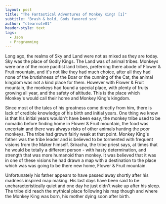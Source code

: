 ```yaml
---
layout: post
title: "The Fantastical Adventures of Monkey King! [1]"
subtitle: 'Brash & bold, Gods favored son'
author: "clearnote01"
header-style: text
tags:
  - Json  
  - Programming
---
```


Long ago, the realms of Sky and Land were not as mixed as they are today. Sky was the place of Godly Kings. The Land was of animal tribes. Monkeys were one of the more pacifist land tribes, preferring there abode of Flower & Fruit mountain, and it's not like they had much choice, after all they had none of the brutishness of the Boar or the cunning of the Cat, the animal kingdom was not a kind place for them. However with Flower & Fruit mountain, the monkeys had found a special place, with plenty of fruits growing all year, and the safety of altitude. This is the place which Monkey's would call their home and Monkey King's kingdom. 

Since most of the tales of his greatness come directly from him, there is lack of credible knowledge of his birth and initial years. One thing we know is that his initial years wouldn't have been easy, the monkey tribe used to be nomadic before finding home in Flower & Fruit mountain, the food was uncertain and there was always risks of other animals hunting the poor monkeys. The tribe had grown fairly weak at that point. Monkey King's father was the tribe leader and is believed to be tormented with frequent visions from the Maker himself. Sriracha, the tribe priest says, at times that he would be totally a different person - with hasty determination, and strength that was more humanoid than monkey. It was believed that it was in one of these visions he had drawn a map with a destination to the place which was was going to be there new home, Flower & Fruit mountain. 

Unfortunately his father appears to have passed away shortly after his madness inspired map making. His last days have been said to be uncharacteristically quiet and one day he just didn't wake up after his sleep. The tribe did reach the mythical place following his map though and where the Monkey King was born, his mother dying soon after birth.
